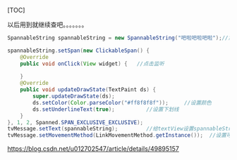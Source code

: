 [TOC]

以后用到就继续查吧。。。。。。。

<!--more-->

```java
SpannableString spannableString = new SpannableString("吧啦吧啦吧啦");//第一步

spannableString.setSpan(new ClickableSpan() {
    @Override
    public void onClick(View widget) {   //点击监听
   
    }
    @Override
    public void updateDrawState(TextPaint ds) {
        super.updateDrawState(ds);		
        ds.setColor(Color.parseColor("#ff8f8f8f"));		//设置颜色 
        ds.setUnderlineText(true);			//设置下划线
    }
}, 1, 2, Spanned.SPAN_EXCLUSIVE_EXCLUSIVE);       
tvMessage.setText(spannableString);			//给textView设置spannableString
tvMessage.setMovementMethod(LinkMovementMethod.getInstance());	//设置可点击
```



https://blog.csdn.net/u012702547/article/details/49895157